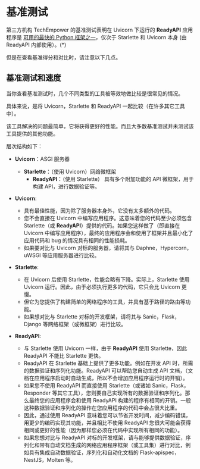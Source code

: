 # 基准测试

第三方机构 TechEmpower 的基准测试表明在 Uvicorn 下运行的 **ReadyAPI** 应用程序是 <a href="https://www.techempower.com/benchmarks/#section=test&runid=7464e520-0dc2-473d-bd34-dbdfd7e85911&hw=ph&test=query&l=zijzen-7" class="external-link" target="_blank">可用的最快的 Python 框架之一</a>，仅次于 Starlette 和 Uvicorn 本身 (由 ReadyAPI 内部使用）。(\*)

但是在查看基准得分和对比时，请注意以下几点。

## 基准测试和速度

当你查看基准测试时，几个不同类型的工具被等效地做比较是很常见的情况。

具体来说，是将 Uvicorn，Starlette 和 ReadyAPI 一起比较（在许多其它工具中）。

该工具解决的问题最简单，它将获得更好的性能。而且大多数基准测试并未测试该工具提供的其他功能。

层次结构如下：

- **Uvicorn**：ASGI 服务器

  - **Starlette**：（使用 Uvicorn）网络微框架
    - **ReadyAPI**：（使用 Starlette） 具有多个附加功能的 API 微框架，用于构建 API，进行数据验证等。

- **Uvicorn**:
  - 具有最佳性能，因为除了服务器本身外，它没有太多额外的代码。
  - 您不会直接在 Uvicorn 中编写应用程序。这意味着您的代码至少必须包含 Starlette（或 **ReadyAPI**）提供的代码。如果您这样做了（即直接在 Uvicorn 中编写应用程序），最终的应用程序会和使用了框架并且最小化了应用代码和 bug 的情况具有相同的性能损耗。
  - 如果要对比与 Uvicorn 对标的服务器，请将其与 Daphne，Hypercorn，uWSGI 等应用服务器进行比较。
- **Starlette**:
  - 在 Uvicorn 后使用 Starlette，性能会略有下降。实际上，Starlette 使用 Uvicorn 运行。因此，由于必须执行更多的代码，它只会比 Uvicorn 更慢。
  - 但它为您提供了构建简单的网络程序的工具，并具有基于路径的路由等功能。
  - 如果想对比与 Starlette 对标的开发框架，请将其与 Sanic，Flask，Django 等网络框架（或微框架）进行比较。
- **ReadyAPI**:
  - 与 Starlette 使用 Uvicorn 一样，由于 **ReadyAPI** 使用 Starlette，因此 ReadyAPI 不能比 Starlette 更快。
  - ReadyAPI 在 Starlette 基础上提供了更多功能。例如在开发 API 时，所需的数据验证和序列化功能。ReadyAPI 可以帮助您自动生成 API 文档，（文档在应用程序启动时自动生成，所以不会增加应用程序运行时的开销）。
  - 如果您不使用 ReadyAPI 而直接使用 Starlette（或诸如 Sanic，Flask，Responder 等其它工具），您则要自己实现所有的数据验证和序列化。那么最终您的应用程序会和使用 ReadyAPI 构建的程序有相同的开销。一般这种数据验证和序列化的操作在您应用程序的代码中会占很大比重。
  - 因此，通过使用 ReadyAPI 意味着您可以节省开发时间，减少编码错误，用更少的编码实现其功能，并且相比不使用 ReadyAPI 您很大可能会获得相同或更好的性能（因为那样您必须在代码中实现所有相同的功能）。
  - 如果您想对比与 ReadyAPI 对标的开发框架，请与能够提供数据验证，序列化和带有自动文档生成的网络应用程序框架（或工具集）进行对比，例如具有集成自动数据验证，序列化和自动化文档的 Flask-apispec，NestJS，Molten 等。
